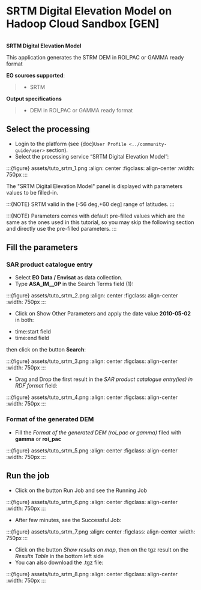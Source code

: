 # SRTM Digital Elevation Model on Hadoop Cloud Sandbox \[GEN\]

```{image} assets/tuto_srtm_icon.png
```

**SRTM Digital Elevation Model**

This application generates the STRM DEM in ROI_PAC or GAMMA ready format

**EO sources supported**:

> - SRTM

**Output specifications**

> - DEM in ROI_PAC or GAMMA ready format

## Select the processing

- Login to the platform (see {doc}`User Profile <../community-guide/user>` section).
- Select the processing service “SRTM Digital Elevation Model”:

:::{figure} assets/tuto_srtm_1.png
:align: center
:figclass: align-center
:width: 750px
:::

The "SRTM Digital Elevation Model" panel is displayed with parameters values to be filled-in.

:::{NOTE}
SRTM valid in the \[-56 deg,+60 deg\] range of latitudes.
:::

:::{NOTE}
Parameters comes with default pre-filled values which are the same as the ones used in this tutorial, so you may skip the following section and directly use the pre-filled parameters.
:::

## Fill the parameters

### SAR product catalogue entry

- Select **EO Data / Envisat** as data collection.
- Type **ASA_IM\_\_0P** in the Search Terms field (1):

:::{figure} assets/tuto_srtm_2.png
:align: center
:figclass: align-center
:width: 750px
:::

- Click on Show Other Parameters and apply the date value **2010-05-02** in both:

* time:start field
* time:end field

then click on the button **Search**:

:::{figure} assets/tuto_srtm_3.png
:align: center
:figclass: align-center
:width: 750px
:::

- Drag and Drop the first result in the *SAR product catalogue entry(ies) in RDF format* field:

:::{figure} assets/tuto_srtm_4.png
:align: center
:figclass: align-center
:width: 750px
:::

### Format of the generated DEM

- Fill the *Format of the generated DEM (roi_pac or gamma)* filed with **gamma** or **roi_pac**

:::{figure} assets/tuto_srtm_5.png
:align: center
:figclass: align-center
:width: 750px
:::

## Run the job

- Click on the button Run Job and see the Running Job

:::{figure} assets/tuto_srtm_6.png
:align: center
:figclass: align-center
:width: 750px
:::

- After few minutes, see the Successful Job:

:::{figure} assets/tuto_srtm_7.png
:align: center
:figclass: align-center
:width: 750px
:::

- Click on the button *Show results on map*, then on the tgz result on the *Results Table* in the bottom left side
- You can also download the .tgz file:

:::{figure} assets/tuto_srtm_8.png
:align: center
:figclass: align-center
:width: 750px
:::
